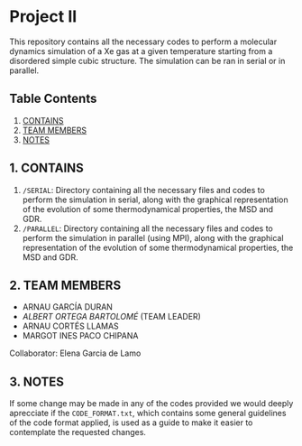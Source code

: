 # Project II

This repository contains all the necessary codes to perform a molecular dynamics simulation of a Xe gas at a given temperature starting from a disordered simple cubic structure. The simulation can be ran in serial or in parallel.

## Table Contents

1. [ CONTAINS ](#1-contains)
2. [ TEAM MEMBERS](#2-team)
3. [ NOTES](#3-notes)

<a name="1-contains"></a>
## 1. CONTAINS

1. `/SERIAL`: Directory containing all the necessary files and codes to perform the simulation in serial, along with the graphical representation of the evolution of some thermodynamical properties, the MSD and GDR. 
2. `/PARALLEL`: Directory containing all the necessary files and codes to perform the simulation in parallel (using MPI), along with the graphical representation of the evolution of some thermodynamical properties, the MSD and GDR.

<a name="2-team"></a>
## 2. TEAM MEMBERS

* ARNAU GARCÍA DURAN
* *ALBERT ORTEGA BARTOLOMÉ* (TEAM LEADER)
* ARNAU CORTÉS LLAMAS
* MARGOT INES PACO CHIPANA

Collaborator: Elena Garcia de Lamo

<a name="3-notes"></a>
## 3. NOTES

If some change may be made in any of the codes provided we would deeply aprecciate if the `CODE_FORMAT.txt`, which contains some general guidelines of the code format applied, is used as a guide to make it easier to contemplate the requested changes.
